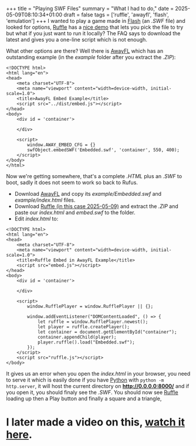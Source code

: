 +++
title = "Playing SWF Files"
summary = "What I had to do,"
date = 2025-05-09T08:10:34+01:00
draft = false
tags = ['ruffle', 'awayfl', 'flash', 'emulation']
+++
I wanted to play a game made in [Flash](https://en.wikipedia.org/wiki/Adobe_Flash) (an *.SWF* file) and looked for options,
[Ruffle](https://ruffle.rs/) has a [nice demo](https://ruffle.rs/demo/) that lets you pick the file to try but what if you just want to run it locally? The FAQ says to download the latest and gives you a one-line script which is not enough.

What other options are there? Well there is [AwayFL](https://awayfl.org/) which has an outstanding example (in the *example* folder after you extract the *.ZIP*):
```
<!DOCTYPE html>
<html lang="en">
<head>
    <meta charset="UTF-8">
    <meta name="viewport" content="width=device-width, initial-scale=1.0">
    <title>AwayFL Embed Example</title>
    <script src="../dist/embed.js"></script>
</head>
<body>
    <div id = 'container'>

    </div>

    <script>
        window.AWAY_EMBED_CFG = {}
        swfObject.embedSWF('Embedded.swf', 'container', 550, 400);
    </script>
</body>
</html>
```
Now we're getting somewhere, that's a complete *.HTML* plus an *.SWF* to boot, sadly it does not seem to work so back to Rufus.

- Download [AwayFL](https://github.com/awayfl/awayfl-embed/archive/refs/heads/master.zip) and copy its *example/Embedded.swf* and *example/index.html* files.
- Download [Ruffle (in this case 2025-05-09)](https://github.com/ruffle-rs/ruffle/releases/download/nightly-2025-05-09/ruffle-nightly-2025_05_09-web-selfhosted.zip) and extract the *.ZIP* and paste our *index.html* and *embed.swf* to the folder.
- Edit *index.html* to:
```
<!DOCTYPE html>
<html lang="en">
<head>
    <meta charset="UTF-8">
    <meta name="viewport" content="width=device-width, initial-scale=1.0">
    <title>Ruffle Embed in AwayFL Example</title>
    <script src="embed.js"></script>
</head>
<body>
    <div id = 'container'>

    </div>

    <script>
        window.RufflePlayer = window.RufflePlayer || {};

        window.addEventListener("DOMContentLoaded", () => {
            let ruffle = window.RufflePlayer.newest();
            let player = ruffle.createPlayer();
            let container = document.getElementById("container");
            container.appendChild(player);
            player.ruffle().load("Embedded.swf");
        });
    </script>
    <script src="ruffle.js"></script>
</body>
```

It gives us an error when you open the *index.html* in your browser, you need to serve it which is easily done if you have [Python](https://www.python.org/) with `python -m http.server`, it will host the current directory on **http://0.0.0.0:8000/** and if you open it, you should finaly see the *.SWF*.
You should now see [Ruffle](https://ruffle.rs/) loading up then a Play button and finally a square and a triangle,

# I later made a video on this, [watch it here](https://www.youtube.com/watch?v=lWxKGU3XVyY).
